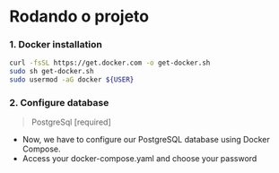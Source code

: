# Rodando o projeto

### 1. Docker installation 
```sh
curl -fsSL https://get.docker.com -o get-docker.sh
sudo sh get-docker.sh
sudo usermod -aG docker ${USER}
```

### 2. Configure database

> PostgreSql [required]

* Now, we have to configure our PostgreSQL database using Docker Compose.
* Access your docker-compose.yaml and choose your password
